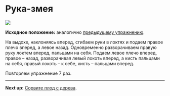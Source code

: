 # Рука-змея



![](../img/37.png)

**Исходное положение:** аналогично [предыдущему упражнению](../36).

На выдохе, наклоняясь вперед, сгибаем руки в локтях и подаем правое плечо
вперед, а левое назад. Одновременно разворачиваем правую руку локтем вперед,
пальцами на себя. Подаем левое плечо вперед, правое – назад, разворачивая левый
локоть вперед, а кисть пальцами на себя, правый локоть – к себе, кисть –
пальцами вперед.

Повторяем упражнение 7 раз.

***

**Next up:** [Сорвите плод с дерева](../38).
